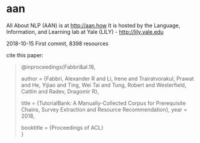 # aan

All About NLP (AAN) is at http://aan.how
It is hosted by the Language, Information, and Learning lab at Yale (LILY) - http://lily.yale.edu

2018-10-15 First commit, 8398 resources

cite this paper:

<blockquote>
@inproceedings{Fabbri&al.18,
    
  author =       {Fabbri, Alexander R and Li, Irene and Trairatvorakul, Prawat and He, Yijiao and Ting, Wei Tai and Tung, Robert and Westerfield, Caitlin and Radev, Dragomir R},  
  
  title =        {TutorialBank: A Manually-Collected Corpus for Prerequisite Chains, Survey Extraction and Resource           Recommendation}, 
   year =         2018, 
  
  booktitle =    {Proceedings of ACL}  
}  
</blockquote> 
